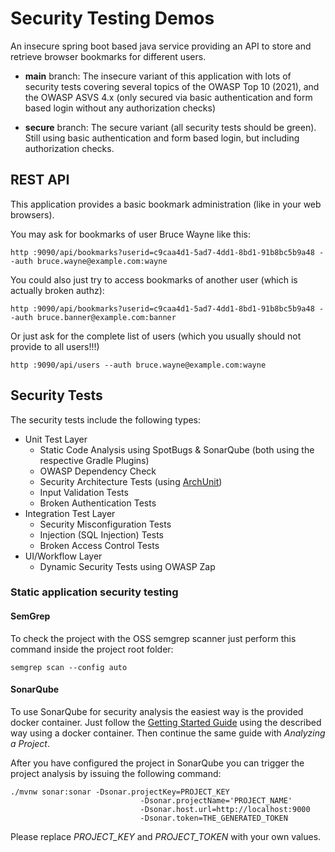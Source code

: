 # Security Testing Demos

An insecure spring boot based java service providing an API to store and retrieve browser bookmarks for different users.

* __main__ branch: The insecure variant of this application with lots of security tests covering several topics of the OWASP Top 10 (2021), and the OWASP ASVS 4.x (only secured via basic authentication and form based login without any authorization checks)

* __secure__ branch: The secure variant (all security tests should be green). Still using basic authentication and form based login, but including authorization checks.

## REST API

This application provides a basic bookmark administration (like in your web browsers).

You may ask for bookmarks of user Bruce Wayne like this:

```
http :9090/api/bookmarks?userid=c9caa4d1-5ad7-4dd1-8bd1-91b8bc5b9a48 --auth bruce.wayne@example.com:wayne
```

You could also just try to access bookmarks of another user (which is actually broken authz):

```
http :9090/api/bookmarks?userid=c9caa4d1-5ad7-4dd1-8bd1-91b8bc5b9a48 --auth bruce.banner@example.com:banner
```

Or just ask for the complete list of users (which you usually should not provide to all users!!!)

```
http :9090/api/users --auth bruce.wayne@example.com:wayne
```

## Security Tests

The security tests include the following types:

* Unit Test Layer
  * Static Code Analysis using SpotBugs & SonarQube (both using the respective Gradle Plugins)
  * OWASP Dependency Check
  * Security Architecture Tests (using [ArchUnit](https://www.archunit.org/))
  * Input Validation Tests
  * Broken Authentication Tests
* Integration Test Layer    
  * Security Misconfiguration Tests
  * Injection (SQL Injection) Tests
  * Broken Access Control Tests
* UI/Workflow Layer
  * Dynamic Security Tests using OWASP Zap

### Static application security testing

#### SemGrep

To check the project with the OSS semgrep scanner just perform this command inside the project root folder:

```shell
semgrep scan --config auto
```
  
#### SonarQube

To use SonarQube for security analysis the easiest way is the provided docker container.
Just follow the [Getting Started Guide](https://docs.sonarqube.org/latest/setup/get-started-2-minutes/) using the described way using a docker container. Then continue the same guide with _Analyzing a Project_.

After you have configured the project in SonarQube you can trigger the project analysis by issuing the following command:

```
./mvnw sonar:sonar -Dsonar.projectKey=PROJECT_KEY 
                             -Dsonar.projectName='PROJECT_NAME' 
                             -Dsonar.host.url=http://localhost:9000 
                             -Dsonar.token=THE_GENERATED_TOKEN  
```

Please replace _PROJECT_KEY_ and _PROJECT_TOKEN_ with your own values.


